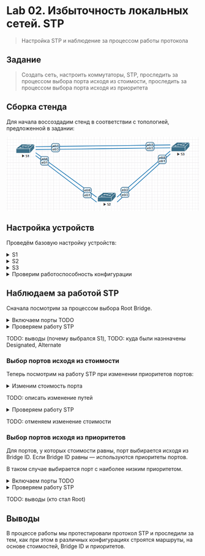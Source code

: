 # Lab 02. Избыточность локальных сетей. STP

> Настройка STP и наблюдение за процессом работы протокола

## Задание

> Создать сеть, настроить коммутаторы, STP, проследить за процессом выбора порта исходя из стоимости, проследить за процессом выбора порта исходя из приоритета

## Сборка стенда

Для начала воссоздадим стенд в соответствии с топологией,
предложенной в задании:

![Топология стенда, скриншот из Eve-NG](./topology.png)

## Настройка устройств

Проведём базовую настройку устройств:

<details>
  <summary>S1</summary>

  ```
  TODO
  ```
</details>

<details>
  <summary>S2</summary>

  ```
  TODO
  ```
</details>

<details>
  <summary>S3</summary>

  ```
  TODO
  ```
</details>

<details>
  <summary>Проверим работоспособность конфигурации</summary>

  ```
  TODO: ping
  ```
</details>

## Наблюдаем за работой STP

Сначала посмотрим за процессом выбора Root Bridge.

<details>
  <summary>Включаем порты TODO</summary>

  ```
  TODO
  ```
</details>

<details>
  <summary>Проверяем работу STP</summary>

  S1:
  ```
  show spanning-tree

  TODO
  ```

  S2:
  ```
  show spanning-tree

  TODO
  ```

  S3:
  ```
  show spanning-tree

  TODO
  ```
</details>

TODO: выводы (почему выбрался S1),
TODO: куда были назнначены Designated, Alternate

### Выбор портов исходя из стоимости

Теперь посмотрим на работу STP при изменении приоритетов портов:

<details>
  <summary>Изменим стоимость порта</summary>

  ```
  TODO: int
  spa
  spaninng-tree cost 90
  exit
  ```
</details>

TODO: описать изменение путей

<details>
  <summary>Проверяем работу STP</summary>

  S1:
  ```
  show spanning-tree

  TODO
  ```

  S2:
  ```
  show spanning-tree

  TODO
  ```

  S3:
  ```
  show spanning-tree

  TODO
  ```
</details>

TODO: отменяем изменение стоимости

### Выбор портов исходя из приоритетов

Для портов, у которых стоимости равны, порт выбирается исходя из
Bridge ID. Если Bridge ID равны — используются приоритеты портов.

В таком случае выбирается порт с наиболее низким приоритетом.

<details>
  <summary>Включаем порты TODO</summary>

  ```
  TODO
  ```
</details>

<details>
  <summary>Проверяем работу STP</summary>

  S1:
  ```
  show spanning-tree

  TODO
  ```

  S2:
  ```
  show spanning-tree

  TODO
  ```

  S3:
  ```
  show spanning-tree

  TODO
  ```
</details>

TODO: выводы (кто стал Root)

## Выводы

В процессе работы мы протестировали протокол STP и проследили за тем,
как при этом в различных конфигурациях строятся маршруты,
на основе стоимостей, Bridge ID и приоритетов.
